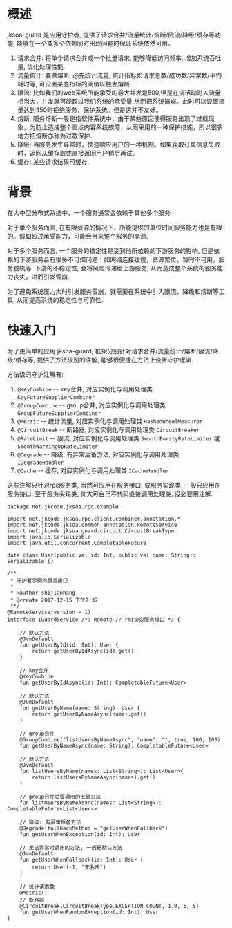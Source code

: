 # 概述

jksoa-guard 是应用守护者, 提供了请求合并/流量统计/熔断/限流/降级/缓存等功能, 能够在一个或多个依赖同时出现问题时保证系统依然可用。

1. 请求合并: 将单个请求合并成一个批量请求, 能够降低访问频率, 增加系统吞吐量, 优化处理性能.
2. 流量统计: 要做熔断, 必先统计流量, 统计指标如请求总数/成功数/异常数/平均耗时等, 可设置某些指标的阀值以触发熔断.
3. 限流: 比如我们的web系统所能承受的最大并发是500,但是在搞活动时人流量相当大，并发就可能超过我们系统的承受量,从而把系统搞崩。此时可以设置流量达到450时拒绝服务，保护系统。但是这并不友好。
4. 熔断: 服务熔断一般是指软件系统中，由于某些原因使得服务出现了过载现象，为防止造成整个重点内容系统故障，从而采用的一种保护措施，所以很多地方把熔断亦称为过载保护.
5. 降级: 当服务发生异常时，快速响应用户的一种机制。如果获取订单信息失败时，返回从缓存取或直接返回用户稍后再试。
6. 缓存: 某些请求结果可缓存,

# 背景

在大中型分布式系统中，一个服务通常会依赖于其他多个服务. 

对于单个服务而言, 在有限资源的情况下，所能提供的单位时间服务能力也是有限的。假如超过承受能力，可能会带来整个服务的崩溃.

对于多个服务而言, 一个服务的稳定性是受到他所依赖的下游服务的影响, 但是依赖的下游服务会有很多不可控问题：如网络连接缓慢，资源繁忙，暂时不可用，服务脱机等. 下游的不稳定性, 会将风险传递给上游服务, 从而造成整个系统的服务能力丧失，进而引发雪崩.

为了避免系统压力大时引发服务雪崩，就需要在系统中引入限流，降级和熔断等工具, 从而提高系统的稳定性与可靠性.

# 快速入门

为了更简单的应用 jksoa-guard, 框架分别针对请求合并/流量统计/熔断/限流/降级/缓存等, 提供了方法级别的注解, 能够很便捷在方法上设置守护逻辑.

方法级的守护注解有:
1. `@KeyCombine` -- key合并, 对应实例化与调用处理类 `KeyFutureSupplierCombiner`
2. `@GroupCombine` -- group合并, 对应实例化与调用处理类 `GroupFutureSupplierCombiner`
3. `@Metric` -- 统计流量, 对应实例化与调用处理类 `HashedWheelMeasurer`
4. `@CircuitBreak` -- 断路器, 对应实例化与调用处理类 `CircuitBreaker`
5. `@RateLimit` -- 限流, 对应实例化与调用处理类 `SmoothBurstyRateLimiter` 或 `SmoothWarmingUpRateLimiter`
6. `@Degrade` -- 降级: 有异常后备方法, 对应实例化与调用处理类 `IDegradeHandler` 
7. `@Cache` -- 缓存, 对应实例化与调用处理类 `ICacheHandler`

这些注解只针对rpc服务类, 当然可应用在服务接口, 或服务实现类.
一般只应用在服务接口.
至于服务实现类, 你大可自己写代码直接调用处理类, 没必要用注解.

```
package net.jkcode.jksoa.rpc.example

import net.jkcode.jksoa.rpc.client.combiner.annotation.*
import net.jkcode.jksoa.common.annotation.RemoteService
import net.jkcode.jksoa.guard.circuit.CircuitBreakType
import java.io.Serializable
import java.util.concurrent.CompletableFuture

data class User(public val id: Int, public val name: String): Serializable {}

/**
 * 守护者示例的服务接口
 *
 * @author shijianhang
 * @create 2017-12-15 下午7:37
 **/
@RemoteService(version = 1)
interface IGuardService /*: Remote // rmi协议服务接口 */ {

    // 默认方法
    @JvmDefault
    fun getUserById(id: Int): User {
        return getUserByIdAsync(id).get()
    }

    // key合并
    @KeyCombine
    fun getUserByIdAsync(id: Int): CompletableFuture<User>

    // 默认方法
    @JvmDefault
    fun getUserByName(name: String): User {
        return getUserByNameAsync(name).get()
    }

    // group合并
    @GroupCombine("listUsersByNameAsync", "name", "", true, 100, 100)
    fun getUserByNameAsync(name: String): CompletableFuture<User>

    // 默认方法
    @JvmDefault
    fun listUsersByName(names: List<String>): List<User>{
        return listUsersByNameAsync(names).get()
    }

    // group合并后要调用的批量方法
    fun listUsersByNameAsync(names: List<String>): CompletableFuture<List<User>>

    // 降级: 有异常后备方法
    @Degrade(fallbackMethod = "getUserWhenFallback")
    fun getUserWhenException(id: Int): User

    // 发送异常时调用的方法, 一般是默认方法
    @JvmDefault
    fun getUserWhenFallback(id: Int): User {
        return User(-1, "无名氏")
    }

    // 统计请求数
    @Metric()
    // 断路器
    @CircuitBreak(CircuitBreakType.EXCEPTION_COUNT, 1.0, 5, 5)
    fun getUserWhenRandomException(id: Int): User
}
```